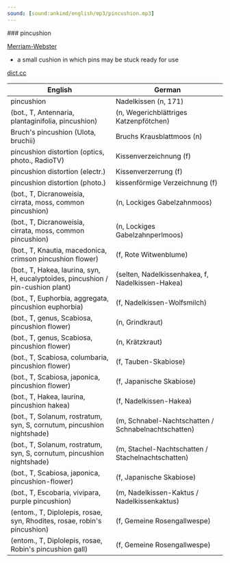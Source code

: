 ```yaml
---
sound: [sound:ankimd/english/mp3/pincushion.mp3]
---
```


\### pincushion

[Merriam-Webster](https://www.merriam-webster.com/dictionary/pincushion)

- a small cushion in which pins may be stuck ready for use

[dict.cc](https://www.dict.cc/pincushion)

| English        | German       |
| -------------- | ------------ |
| pincushion | Nadelkissen (n, 171) |
|  (bot., T, Antennaria, plantaginifolia, pincushion) |  (n, Wegerichblättriges Katzenpfötchen) |
| Bruch's pincushion (Ulota, bruchii) | Bruchs Krausblattmoos (n) |
| pincushion distortion (optics, photo., RadioTV) | Kissenverzeichnung (f) |
| pincushion distortion (electr.) | Kissenverzerrung (f) |
| pincushion distortion (photo.) | kissenförmige Verzeichnung (f) |
|  (bot., T, Dicranoweisia, cirrata, moss, common pincushion) |  (n, Lockiges Gabelzahnmoos) |
|  (bot., T, Dicranoweisia, cirrata, moss, common pincushion) |  (n, Lockiges Gabelzahnperlmoos) |
|  (bot., T, Knautia, macedonica, crimson pincushion flower) |  (f, Rote Witwenblume) |
|  (bot., T, Hakea, laurina, syn, H, eucalyptoides, pincushion / pin-cushion plant) |  (selten, Nadelkissenhakea, f, Nadelkissen-Hakea) |
|  (bot., T, Euphorbia, aggregata, pincushion euphorbia) |  (f, Nadelkissen-Wolfsmilch) |
|  (bot., T, genus, Scabiosa, pincushion flower) |  (n, Grindkraut) |
|  (bot., T, genus, Scabiosa, pincushion flower) |  (n, Krätzkraut) |
|  (bot., T, Scabiosa, columbaria, pincushion flower) |  (f, Tauben-Skabiose) |
|  (bot., T, Scabiosa, japonica, pincushion flower) |  (f, Japanische Skabiose) |
|  (bot., T, Hakea, laurina, pincushion hakea) |  (f, Nadelkissen-Hakea) |
|  (bot., T, Solanum, rostratum, syn, S, cornutum, pincushion nightshade) |  (m, Schnabel-Nachtschatten / Schnabelnachtschatten) |
|  (bot., T, Solanum, rostratum, syn, S, cornutum, pincushion nightshade) |  (m, Stachel-Nachtschatten / Stachelnachtschatten) |
|  (bot., T, Scabiosa, japonica, pincushion-flower) |  (f, Japanische Skabiose) |
|  (bot., T, Escobaria, vivipara, purple pincushion) |  (m, Nadelkissen-Kaktus / Nadelkissenkaktus) |
|  (entom., T, Diplolepis, rosae, syn, Rhodites, rosae, robin's pincushion) |  (f, Gemeine Rosengallwespe) |
|  (entom., T, Diplolepis, rosae, Robin's pincushion gall) |  (f, Gemeine Rosengallwespe) |
